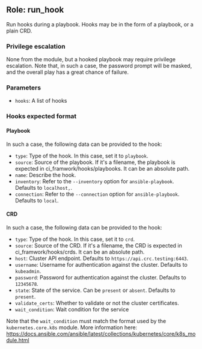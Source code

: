 ## Role: run_hook
Run hooks during a playbook. Hooks may be in the form of a playbook, or a
plain CRD.

### Privilege escalation
None from the module, but a hooked playbook may require privilege escalation.
Note that, in such a case, the password prompt will be masked, and the overall
play has a great chance of failure.

### Parameters
* `hooks`: A list of hooks

### Hooks expected format
#### Playbook
In such a case, the following data can be provided to the hook:
* `type`: Type of the hook. In this case, set it to `playbook`.
* `source`: Source of the playbook. If it's a filename, the playbook is
expected in ci_framwork/hooks/playbooks. It can be an absolute path.
* `name`: Describe the hook.
* `inventory`: Refer to the `--inventory` option for `ansible-playbook`.
Defaults to `localhost,`.
* `connection`: Refer to the `--connection` option for `ansible-playbook`.
Defaults to `local`.

#### CRD
In such a case, the following data can be provided to the hook:
* `type`: Type of the hook. In this case, set it to `crd`.
* `source`: Source of the CRD. If it's a filename, the CRD is expected in
ci_framwork/hooks/crds. It can be an absolute path.
* `host`: Cluster API endpoint. Defaults to `https://api.crc.testing:6443`.
* `username`: Username for authentication against the cluster. Defaults to `kubeadmin`.
* `password`: Password for authentication against the cluster. Defaults to `12345678`.
* `state`: State of the service. Can be `present` or `absent`. Defaults to `present`.
* `validate_certs`: Whether to validate or not the cluster certificates.
* `wait_condition`: Wait condition for the service

Note that the `wait_condition` must match the format used by the
`kubernetes.core.k8s` module. More information here:
https://docs.ansible.com/ansible/latest/collections/kubernetes/core/k8s_module.html
